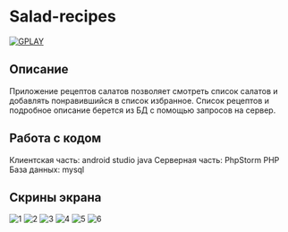 # Salad-recipes

<a href="https://play.google.com/store/apps/details?id=com.dev_marinov.recipes"> ![GPLAY](https://user-images.githubusercontent.com/61028366/127751951-1b8e413b-ed07-4582-8550-d56ae601f112.png)
 >></a>
 
## Описание 
Приложение рецептов салатов позволяет смотреть список салатов и добавлять понравившийся в список избранное.
Список рецептов и подробное описание берется из БД с помощью запросов на сервер.

## Работа с кодом 
Клиентская часть: android studio java
Серверная часть: PhpStorm PHP
База данных: mysql

## Скрины экрана 
![1](https://user-images.githubusercontent.com/61028366/146790540-7a7acb02-c0c0-4744-9533-cfc86505dec8.jpg)
![2](https://user-images.githubusercontent.com/61028366/146790542-c7f24a5d-462a-4564-b47d-abd77610ed1d.jpg)
![3](https://user-images.githubusercontent.com/61028366/146790544-3a886393-e2b6-42ee-80dc-5111a298fa51.jpg)
![4](https://user-images.githubusercontent.com/61028366/146790549-c1f4be2b-6094-4ec5-9958-b9452356cc73.jpg)
![5](https://user-images.githubusercontent.com/61028366/146790553-a74ec5e4-5679-48bf-9604-542846005601.jpg)
![6](https://user-images.githubusercontent.com/61028366/146790554-98f6ad18-8536-40d3-99e3-f74db8c7be3d.jpg)
